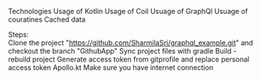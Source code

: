 Technologies
Usage of Kotlin
Usage of Coil
Usuage of GraphQl
Usuage of couratines
Cached data

Steps:  
Clone the project "https://github.com/SharmilaSri/graphql_example.git" and checkout the branch "GithubApp" 
Sync project files with gradle
Build - rebuild project
Generate access token from gitprofile and replace personal access token  Apollo.kt
Make sure you have internet connection





